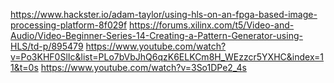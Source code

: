 https://www.hackster.io/adam-taylor/using-hls-on-an-fpga-based-image-processing-platform-8f029f
https://forums.xilinx.com/t5/Video-and-Audio/Video-Beginner-Series-14-Creating-a-Pattern-Generator-using-HLS/td-p/895479
https://www.youtube.com/watch?v=Po3KHF0SlIc&list=PLo7bVbJhQ6qzK6ELKCm8H_WEzzcr5YXHC&index=11&t=0s
https://www.youtube.com/watch?v=3So1DPe2_4s
